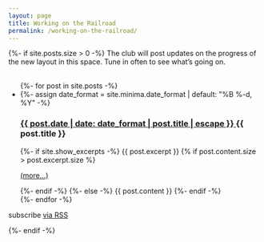 ```yaml
---
layout: page
title: Working on the Railroad
permalink: /working-on-the-railroad/
---
```


{%- if site.posts.size > 0 -%}
  The club will post updates on the progress of the new layout in this space. Tune in often to see what’s going on.
  <br><br>
  <ul class="post-list">
    {%- for post in site.posts -%}
    <li>
      {%- assign date_format = site.minima.date_format | default: "%B %-d, %Y" -%}
      <!-- <span class="post-meta">{{ post.date | date: date_format }}</span> -->
      <h3>
        <a class="post-link red" href="{{ post.url | relative_url }}">
          {{ post.date | date: date_format | post.title | escape }}
        </a>
        <strong>{{ post.title }}</strong>
      </h3>
      {%- if site.show_excerpts -%}
        {{ post.excerpt }}
        {% if post.content.size > post.excerpt.size %}
          <p><a href="{{ post.url }}">(more...)</a></p>
        {%- endif -%}
      {%- else -%}
        {{ post.content }}
      {%- endif -%}
    </li>
    {%- endfor -%}
  </ul>
  <p class="rss-subscribe">subscribe <a href="{{ "/feed.xml" | relative_url }}">via RSS</a></p>
{%- endif -%}
